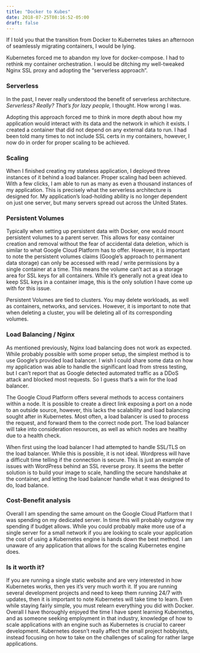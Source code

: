 ```yaml
---
title: "Docker to Kubes"
date: 2018-07-25T08:16:52-05:00
draft: false
---
```


If I told you that the transition from Docker to Kubernetes takes an afternoon of seamlessly migrating containers, I would be lying.

Kubernetes forced me to abandon my love for docker-compose. I had to rethink my container orchestration. I would be ditching my well-tweaked Nginx SSL proxy and adopting the “serverless approach”.


### Serverless

In the past, I never really understood the benefit of serverless architecture. _Serverless? Really? That’s for lazy people,_ I thought. How wrong I was.

Adopting this approach forced me to think in more depth about how my application would interact with its data and the network in which it exists. I created a container that did not depend on any external data to run. I had been told many times to not include SSL certs in my containers, however, I now do in order for proper scaling to be achieved.

### Scaling

When I finished creating my stateless application, I deployed three instances of it behind a load balancer. Proper scaling had been achieved. With a few clicks, I am able to run as many as even a thousand instances of my application. This is precisely what the serverless architecture is designed for. My application’s load-holding ability is no longer dependent on just one server, but many servers spread out across the United States.

### Persistent Volumes

Typically when setting up persistent data with Docker, one would mount persistent volumes to a parent server. This allows for easy container creation and removal without the fear of accidental data deletion, which is similar to what Google Cloud Platform has to offer. However, it is important to note the persistent volumes claims (Google’s approach to permanent data storage) can only be accessed with read / write permissions by a single container at a time. This means the volume can’t act as a storage area for SSL keys for all containers. While it’s generally not a great idea to keep SSL keys in a container image, this is the only solution I have come up with for this issue.

Persistent Volumes are tied to clusters. You may delete workloads, as well as containers, networks, and services. However, it is important to note that when deleting a cluster, you will be deleting all of its corresponding volumes.


### Load Balancing / Nginx
As mentioned previously, Nginx load balancing does not work as expected. While probably possible with some proper setup, the simplest method is to use Google’s provided load balancer. I wish I could share some data on how my application was able to handle the significant load from stress testing, but I can’t report that as Google detected automated traffic as a DDoS attack and blocked most requests. So I guess that’s a win for the load balancer.


The Google Cloud Platform offers several methods to access containers within a node. It is possible to create a direct link exposing a port on a node to an outside source, however, this lacks the scalability and load balancing sought after in Kubernetes. Most often, a load balancer is used to process the request, and forward them to the correct node port. The load balancer will take into consideration resources, as well as which nodes are healthy due to a health check.
    
When first using the load balancer I had attempted to handle SSL/TLS on the load balancer. While this is possible, it is not ideal. Wordpress will have a difficult time telling if the connection is secure. This is just an example of issues with WordPress behind an SSL reverse proxy. It seems the better solution is to build your image to scale, handling the secure handshake at the container, and letting the load balancer handle what it was designed to do, load balance.

### Cost-Benefit analysis

Overall I am spending the same amount on the Google Cloud Platform that I was spending on my dedicated server. In time this will probably outgrow my spending if budget allows. While you could probably make more use of a single server for a small network if you are looking to scale your application the cost of using a Kubernetes engine is hands down the best method. I am unaware of any application that allows for the scaling Kubernetes engine does.

### Is it worth it?

If you are running a single static website and are very interested in how Kubernetes works, then yes it’s very much worth it. If you are running several development projects and need to keep them running 24/7 with updates, then it is important to note Kubernetes will take time to learn. Even while staying fairly simple, you must relearn everything you did with Docker. Overall I have thoroughly enjoyed the time I have spent learning Kubernetes, and as someone seeking employment in that industry, knowledge of how to scale applications with an engine such as Kubernetes is crucial to career development. Kubernetes doesn’t really affect the small project hobbyists, instead focusing on how to take on the challenges of scaling for rather large applications.


